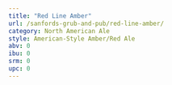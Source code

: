 ```yaml
---
title: "Red Line Amber"
url: /sanfords-grub-and-pub/red-line-amber/
category: North American Ale
style: American-Style Amber/Red Ale
abv: 0
ibu: 0
srm: 0
upc: 0
---
```


